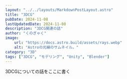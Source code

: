 ```yaml
---
layout: "../../layouts/MarkdownPostLayout.astro"
title: "3DCG"
pubDate: 2024-11-08
lastUpdatedDate: 2024-11-08
description: "3DCG関連の話"
author: "くのぎゃく"
image:
    url: "https://docs.astro.build/assets/rays.webp"
    alt: "Astroの光線のサムネイル。"
category: "3D"
tags: ["3DCG", "モデリング", "Unity", "Blender"]
---
```


3DCGについての話をここに書く

